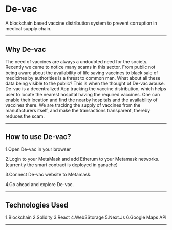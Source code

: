 # De-vac
A blockchain based vaccine distribution system to prevent corruption in medical supply chain.


_________________________________________________________________________________________________________________________________________________________________________________________________
## Why De-vac

The need of vaccines are always a undoubted need for the society. Recently we came to notice many scams in this sector. From public not being aware about the availability of life saving vaccines to black sale of medicines by authorities is a threat to common man. What about all these data being visible to the public? This is when the thought of De-vac arouse. De-vac is a decentralized App tracking the vaccine distribution, which helps user to locate the nearest hospital having the required vaccines. One can enable their location and find the nearby hospitals and the availability of vaccines there. We are tracking the supply of vaccines from the manufacturers itself, and make the transactions transparent, thereby reduces the scam.
_________________________________________________________________________________________________________________________________________________________________________________________________
## How to use De-vac?

1.Open De-vac in your browser

2.Login to your MetaMask and add Etherum to your Metamask networks. (currently the smart contract is deployed in ganache) 

3.Connect De-vac website to Metamask.

4.Go ahead and explore De-vac.
_________________________________________________________________________________________________________________________________________________________________________________________________

## Technologies Used
1.Blockchain
2.Solidity
3.React
4.Web3Storage
5.Next.Js
6.Google Maps API
_________________________________________________________________________________________________________________________________________________________________________________________________


